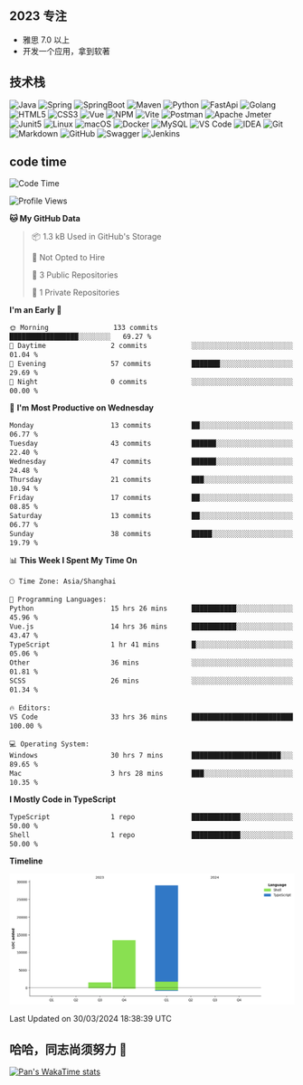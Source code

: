 
## 2023 专注
- 雅思 7.0 以上
- 开发一个应用，拿到软著

## 技术栈
![Java](https://img.shields.io/badge/Java-ED8B00?style=flat-square&logo=java&logoColor=white)
![Spring](https://img.shields.io/badge/Spring-6DB33F?style=flat-square&logo=Spring&logoColor=white)
![SpringBoot](https://img.shields.io/badge/SpringBoot-6DB33F?style=flat-square&logo=Spring&nbspBoot&logoColor=white)
![Maven](https://img.shields.io/badge/Maven-6DB33F?style=flat-square&logo=Apache&nbspMavent&logoColor=white)
![Python](https://img.shields.io/badge/Python-3776AB?style=flat-square&logo=python&logoColor=white)
![FastApi](https://img.shields.io/badge/FastApi-C71A36?style=flat-square&logo=FastAPI&logoColor=white)
![Golang](https://img.shields.io/badge/-Golang-%2329BEB0?style=flat-square&logo=go&logoColor=ffffff)
![HTML5](https://img.shields.io/badge/-HTML5-%23E44D27?style=flat-square&logo=html5&logoColor=ffffff)
![CSS3](https://img.shields.io/badge/-CSS3-%231572B6?style=flat-square&logo=css3)
![Vue](https://img.shields.io/badge/Vue.js-35495E?style=flat-square&logo=vue.js&logoColor=4FC08D)
![NPM](https://img.shields.io/badge/-NPM-CB3837?style=flat-square&logo=npm&logoColor=white)
![Vite](https://img.shields.io/badge/-Vite-646CFF?style=flat-square&logo=Vite&logoColor=white)
![Postman](https://img.shields.io/badge/Postman-FF6C37?style=flat-square&logo=postman&logoColor=white)
![Apache Jmeter](https://img.shields.io/badge/-Apache_Jmeter-D22128?style=flat-square&logo=Apache&nbspJmeter&logoColor=white)
![Junit5](https://img.shields.io/badge/-Junit5-25A162?style=flat-square&logo=Junit5&logoColor=white)
![Linux](https://img.shields.io/badge/-Linux-%23FCC624?style=flat-square&logo=linux&logoColor=%23ffffff)
![macOS](https://img.shields.io/badge/mac%20os-000000?style=flat-square&logo=apple&logoColor=white)
![Docker](https://img.shields.io/badge/-Docker-%232496ED?style=flat-square&logo=docker&logoColor=ffffff)
![MySQL](https://img.shields.io/badge/-MySQL-%234479A1?style=flat-square&logo=mysql&logoColor=ffffff)
![VS Code](https://img.shields.io/badge/-VSCode-%23007ACC?style=flat-square&logo=visual-studio-code&logoColor=%23ffffff)
![IDEA](https://img.shields.io/badge/-IDEA-%23000000?style=flat-square&logo=IntelliJ-IDEA&logoColor=%23ffffff)
![Git](https://img.shields.io/badge/-Git-%23F05032?style=flat-square&logo=git&logoColor=%23ffffff)
![Markdown](https://img.shields.io/badge/Markdown-000000?style=flat-square&logo=markdown&logoColor=white)
![GitHub](https://img.shields.io/badge/github-%23121011.svg?style=flat-square&logo=github&logoColor=white)
![Swagger](https://img.shields.io/badge/-Swagger-%23Clojure?style=flat-square&logo=swagger&logoColor=white)
![Jenkins](https://img.shields.io/badge/jenkins-%232C5263.svg?style=flat-square&logo=jenkins&logoColor=white)
## code time
<!--START_SECTION:waka-->
![Code Time](http://img.shields.io/badge/Code%20Time-331%20hrs%2018%20mins-blue)

![Profile Views](http://img.shields.io/badge/Profile%20Views-40-blue)

**🐱 My GitHub Data** 

> 📦 1.3 kB Used in GitHub's Storage 
 > 
> 🚫 Not Opted to Hire
 > 
> 📜 3 Public Repositories 
 > 
> 🔑 1 Private Repositories 
 > 
**I'm an Early 🐤** 

```text
🌞 Morning                133 commits         █████████████████░░░░░░░░   69.27 % 
🌆 Daytime                2 commits           ░░░░░░░░░░░░░░░░░░░░░░░░░   01.04 % 
🌃 Evening                57 commits          ███████░░░░░░░░░░░░░░░░░░   29.69 % 
🌙 Night                  0 commits           ░░░░░░░░░░░░░░░░░░░░░░░░░   00.00 % 
```
📅 **I'm Most Productive on Wednesday** 

```text
Monday                   13 commits          ██░░░░░░░░░░░░░░░░░░░░░░░   06.77 % 
Tuesday                  43 commits          ██████░░░░░░░░░░░░░░░░░░░   22.40 % 
Wednesday                47 commits          ██████░░░░░░░░░░░░░░░░░░░   24.48 % 
Thursday                 21 commits          ███░░░░░░░░░░░░░░░░░░░░░░   10.94 % 
Friday                   17 commits          ██░░░░░░░░░░░░░░░░░░░░░░░   08.85 % 
Saturday                 13 commits          ██░░░░░░░░░░░░░░░░░░░░░░░   06.77 % 
Sunday                   38 commits          █████░░░░░░░░░░░░░░░░░░░░   19.79 % 
```


📊 **This Week I Spent My Time On** 

```text
🕑︎ Time Zone: Asia/Shanghai

💬 Programming Languages: 
Python                   15 hrs 26 mins      ███████████░░░░░░░░░░░░░░   45.96 % 
Vue.js                   14 hrs 36 mins      ███████████░░░░░░░░░░░░░░   43.47 % 
TypeScript               1 hr 41 mins        █░░░░░░░░░░░░░░░░░░░░░░░░   05.06 % 
Other                    36 mins             ░░░░░░░░░░░░░░░░░░░░░░░░░   01.81 % 
SCSS                     26 mins             ░░░░░░░░░░░░░░░░░░░░░░░░░   01.34 % 

🔥 Editors: 
VS Code                  33 hrs 36 mins      █████████████████████████   100.00 % 

💻 Operating System: 
Windows                  30 hrs 7 mins       ██████████████████████░░░   89.65 % 
Mac                      3 hrs 28 mins       ███░░░░░░░░░░░░░░░░░░░░░░   10.35 % 
```

**I Mostly Code in TypeScript** 

```text
TypeScript               1 repo              ████████████░░░░░░░░░░░░░   50.00 % 
Shell                    1 repo              ████████████░░░░░░░░░░░░░   50.00 % 
```



**Timeline**

![Lines of Code chart](https://raw.githubusercontent.com/NewPZP/NewPZP/main/assets/bar_graph.png)


 Last Updated on 30/03/2024 18:38:39 UTC
<!--END_SECTION:waka-->

## 哈哈，同志尚须努力 👋
[![Pan's WakaTime stats](https://github-readme-stats.vercel.app/api/wakatime?username=NewPZP&layout=compact)](https://github.com/anuraghazra/github-readme-stats)

<!--
**NewPZP/NewPZP** is a ✨ _special_ ✨ repository because its `README.md` (this file) appears on your GitHub profile.

Here are some ideas to get you started:

- 🔭 I’m currently working on ...
- 🌱 I’m currently learning ...
- 👯 I’m looking to collaborate on ...
- 🤔 I’m looking for help with ...
- 💬 Ask me about ...
- 📫 How to reach me: ...
- 😄 Pronouns: ...
- ⚡ Fun fact: ...
-->
